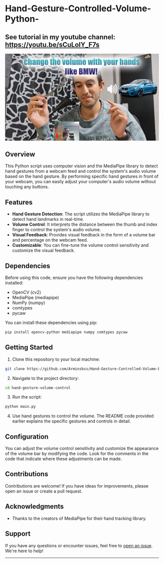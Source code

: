 # Hand-Gesture-Controlled-Volume-Python-
See tutorial in my youtube channel: https://youtu.be/sCuLoIY_F7s
---

![Demo GIF](121212.png) 

## Overview

This Python script uses computer vision and the MediaPipe library to detect hand gestures from a webcam feed and control the system's audio volume based on the hand gesture. By performing specific hand gestures in front of your webcam, you can easily adjust your computer's audio volume without touching any buttons.

## Features

- **Hand Gesture Detection**: The script utilizes the MediaPipe library to detect hand landmarks in real-time.
- **Volume Control**: It interprets the distance between the thumb and index finger to control the system's audio volume.
- **Visual Feedback**: Provides visual feedback in the form of a volume bar and percentage on the webcam feed.
- **Customizable**: You can fine-tune the volume control sensitivity and customize the visual feedback.

## Dependencies

Before using this code, ensure you have the following dependencies installed:

- OpenCV (cv2)
- MediaPipe (mediapipe)
- NumPy (numpy)
- comtypes
- pycaw

You can install these dependencies using pip:

```bash
pip install opencv-python mediapipe numpy comtypes pycaw
```

## Getting Started

1. Clone this repository to your local machine:

```bash
git clone https://github.com/Arminsbss/Hand-Gesture-Controlled-Volume-Python-.git
```

2. Navigate to the project directory:

```bash
cd hand-gesture-volume-control
```

3. Run the script:

```bash
python main.py
```

4. Use hand gestures to control the volume. The README code provided earlier explains the specific gestures and controls in detail.

## Configuration

You can adjust the volume control sensitivity and customize the appearance of the volume bar by modifying the code. Look for the comments in the code that indicate where these adjustments can be made.

## Contributions

Contributions are welcome! If you have ideas for improvements, please open an issue or create a pull request.

## Acknowledgments

- Thanks to the creators of MediaPipe for their hand tracking library.

## Support

If you have any questions or encounter issues, feel free to [open an issue](../../issues). We're here to help!

---


